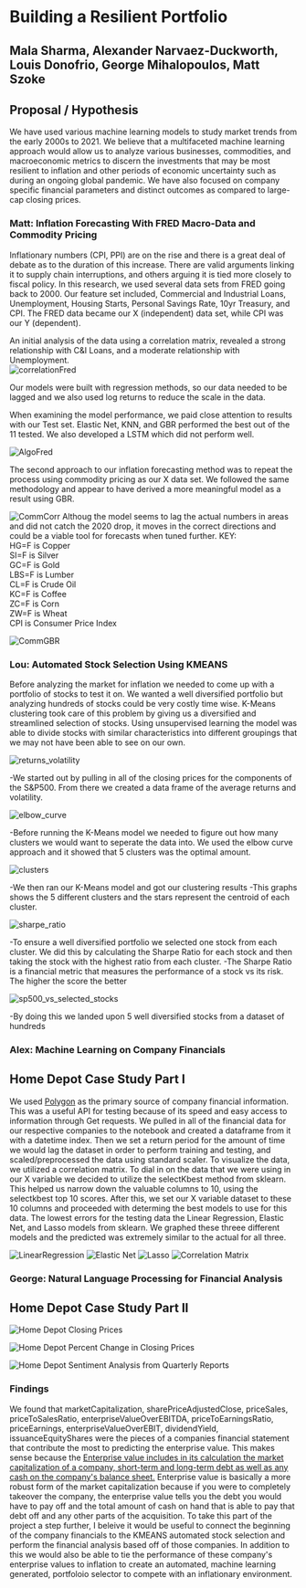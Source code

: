 # Building a Resilient Portfolio
## Mala Sharma, Alexander Narvaez-Duckworth, Louis Donofrio, George Mihalopoulos, Matt Szoke

## Proposal / Hypothesis

We have used various machine learning models to study market trends from the early 2000s to 2021. We believe that a multifaceted machine learning approach would allow us to analyze various businesses, commodities, and macroeconomic metrics to discern the investments that may be most resilient to inflation and other periods of economic uncertainty such as during an ongoing global pandemic. We have also focused on company specific financial parameters and distinct outcomes as compared to large-cap closing prices.

### Matt: Inflation Forecasting With FRED Macro-Data and Commodity Pricing

Inflationary numbers (CPI, PPI) are on the rise and there is a great deal of debate as to the duration of this increase.  There are valid arguments linking it to supply chain interruptions, and others arguing it is tied more closely to fiscal policy.  In this research, we used several data sets from FRED going back to 2000.  Our feature set included, Commercial and Industrial Loans, Unemployment, Housing Starts, Personal Savings Rate, 10yr Treasury, and CPI.  The FRED data became our X (independent) data set, while CPI was our Y (dependent).  

An initial analysis of the data using a correlation matrix, revealed a strong relationship with C&I Loans, and a moderate relationship with Unemployment.  
![correlationFred](https://github.com/anduckworth/ml_inflation/blob/f16cfdc6979e265d982b107b6c43fcaba5e74041/Images/FREDdataCorrelation.png)



Our models were built with regression methods, so our data needed to be lagged and we also used log returns to reduce the scale in the data.

When examining the model performance, we paid close attention to results with our Test set.  Elastic Net, KNN, and GBR performed the best out of the 11 tested.  We also developed a LSTM which did not perform well.

![AlgoFred](https://github.com/anduckworth/ml_inflation/blob/fb7439556cb1804e8aa387fc0770aa5cd7b8871a/Images/FREDalgocomparison.png)

The second approach to our inflation forecasting method was to repeat the process using commodity pricing as our X data set.  We followed the same methodology and appear to have derived a more meaningful model as a result using GBR. 

![CommCorr](https://github.com/anduckworth/ml_inflation/blob/fb7439556cb1804e8aa387fc0770aa5cd7b8871a/Images/commodities_correlation.png)
Althoug the model seems to lag the actual numbers in areas and did not catch the 2020 drop, it moves in the correct directions and could be a viable tool for forecasts when tuned further. KEY: <br>
HG=F  is Copper <br>
SI=F  is Silver <br>
GC=F  is Gold <br>
LBS=F is Lumber <br>
CL=F  is Crude Oil <br>
KC=F  is Coffee <br>
ZC=F  is Corn <br>
ZW=F  is Wheat <br>
CPI   is Consumer Price Index <br>

![CommGBR](https://github.com/anduckworth/ml_inflation/blob/fb7439556cb1804e8aa387fc0770aa5cd7b8871a/Images/GBRwithCOMMODITY.png)

### Lou: Automated Stock Selection Using KMEANS

Before analyzing the market for inflation we needed to come up with a portfolio of stocks to test it on. We wanted a well diversified portfolio but analyzing hundreds of stocks could be very costly time wise. K-Means clustering took care of this problem by giving us a diversified and streamlined selection of stocks. Using unsupervised learning the model was able to divide stocks with similar characteristics into different groupings that we may not have been able to see on our own.   

![returns_volatility](https://user-images.githubusercontent.com/78940231/127224469-0990d302-cdf7-48cd-b327-08d091a1e616.png)

-We started out by pulling in all of the closing prices for the components of the S&P500. From there we created a data frame of the average returns and volatility.

![elbow_curve](https://user-images.githubusercontent.com/78940231/127224647-5f2b8b5b-04f0-4cee-b790-a817f781aff6.png)

-Before running the K-Means model we needed to figure out how many clusters we would want to seperate the data into. We used the elbow curve approach and it showed that 5 clusters was the optimal amount.

![clusters](https://user-images.githubusercontent.com/78940231/127224879-2d9b5586-cd0e-4bbc-9665-34d2f1518df1.png)

-We then ran our K-Means model and got our clustering results
-This graphs shows the 5 different clusters and the stars represent the centroid of each cluster. 

![sharpe_ratio](https://user-images.githubusercontent.com/78940231/127225092-b6291f21-10ef-47c7-bc40-70abb0163252.png)

-To ensure a well diversified portfolio we selected one stock from each cluster. We did this by calculating the Sharpe Ratio for each stock and then taking the stock with the highest ratio from each cluster.
-The Sharpe Ratio is a financial metric that measures the performance of a stock vs its risk. The higher the score the better

![sp500_vs_selected_stocks](https://user-images.githubusercontent.com/78940231/127225412-ad277632-e998-4da2-8d46-37ed674220ef.png)

-By doing this we landed upon 5 well diversified stocks from a dataset of hundreds 

### Alex: Machine Learning on Company Financials
## Home Depot Case Study Part I

We used [Polygon](https://polygon.io/stocks) as the primary source of company financial information. This was a useful API for testing because of its speed and easy access to information through Get requests. We pulled in all of the financial data for our respective companies to the notebook and created a dataframe from it with a datetime index. Then we set a return period for the amount of time we would lag the dataset in order to perform training and testing, and scaled/preprocessed the data using standard scaler. To visualize the data, we utilized a correlation matrix. To dial in on the data that we were using in our X variable we decided to utilize the selectKbest method from sklearn. This helped us narrow down the valuable columns to 10, using the selectkbest top 10 scores. After this, we set our X variable dataset to these 10 columns and proceeded with determing the best models to use for this data. The lowest errors for the testing data the Linear Regression, Elastic Net, and Lasso models from sklearn. We graphed these threee different models and the predicted was extremely similar to the actual for all three. 

![LinearRegression](financialStatements/images/seven.png)
![Elastic Net](financialStatements/images/eight.png)
![Lasso](financialStatements/images/nine.png)
![Correlation Matrix](ml_inflation/Images/Alex_Correlation_Matrix.png)

### George: Natural Language Processing for Financial Analysis
## Home Depot Case Study Part II

![Home Depot Closing Prices](https://github.com/anduckworth/ml_inflation/blob/main/Images/HD_plot_1_George.png)

![Home Depot Percent Change in Closing Prices](https://github.com/anduckworth/ml_inflation/blob/main/Images/HD_pct_change.png)

![Home Depot Sentiment Analysis from Quarterly Reports](https://github.com/anduckworth/ml_inflation/blob/main/Images/pos_neg_HD_sentiment.png)

### Findings 

We found that marketCapitalization,	sharePriceAdjustedClose, priceSales, priceToSalesRatio, enterpriseValueOverEBITDA, priceToEarningsRatio, priceEarnings, enterpriseValueOverEBIT, dividendYield, issuanceEquityShares were the pieces of a companies financial statement that contribute the most to predicting the enterprise value. This makes sense because the [Enterprise value includes in its calculation the market capitalization of a company, short-term and long-term debt as well as any cash on the company's balance sheet.](https://www.investopedia.com/terms/e/enterprisevalue.asp) Enterprise value is basically a more robust form of the market capitalization because if you were to completely takeover the company, the enterprise value tells you the debt you would have to pay off and the total amount of cash on hand that is able to pay that debt off and any other parts of the acquisition. To take this part of the project a step further, I beleive it would be useful to connect the beginning of the company financials to the KMEANS automated stock selection and perform the financial analysis based off of those companies. In addition to this we would also be able to tie the performance of these company's enterprise values to inflation to create an automated, machine learning generated, portfoloio selector to compete with an inflationary environment.

